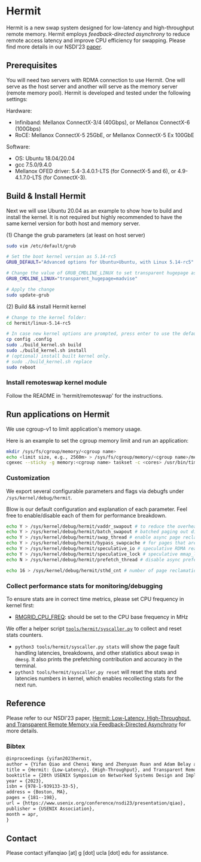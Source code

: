 # Hermit
Hermit is a new swap system designed for low-latency and high-throughput remote memory. Hermit employs *feedback-directed asynchrony* to reduce remote access latency and improve CPU efficiency for swapping. Please find more details in our NSDI'23 [paper](https://www.usenix.org/conference/nsdi23/presentation/qiao).

## Prerequisites
You will need two servers with RDMA connection to use Hermit. One will serve as the host server and another will serve as the memory server (remote memory pool). Hermit is developed and tested under the following settings:

Hardware:
* Infiniband: Mellanox ConnectX-3/4 (40Gbps), or Mellanox ConnectX-6 (100Gbps)
* RoCE: Mellanox ConnectX-5 25GbE, or Mellanox ConnectX-5 Ex 100GbE

Software:
* OS: Ubuntu 18.04/20.04
* gcc 7.5.0/9.4.0
* Mellanox OFED driver: 5.4-3.4.0.1-LTS (for ConnectX-5 and 6), or 4.9-4.1.7.0-LTS (for ConnectX-3).

## Build & Install Hermit
Next we will use Ubuntu 20.04 as an example to show how to build and install the kernel. It is not required but highly recommended to have the same kernel version for both host and memory server.

(1) Change the grub parameters (at least on host server)
```bash
sudo vim /etc/default/grub

# Set the boot kernel version as 5.14-rc5
GRUB_DEFAULT="Advanced options for Ubuntu>Ubuntu, with Linux 5.14-rc5"

# Change the value of GRUB_CMDLINE_LINUX to set transparent hugepage as madvise:
GRUB_CMDLINE_LINUX="transparent_hugepage=madvise"

# Apply the change
sudo update-grub
```

(2) Build && install Hermit kernel
```bash
# Change to the kernel folder:
cd hermit/linux-5.14-rc5

# In case new kernel options are prompted, press enter to use the default options.
cp config .config
sudo ./build_kernel.sh build
sudo ./build_kernel.sh install
# (optional) install built kernel only.
# sudo ./build_kernel.sh replace
sudo reboot
```

### Install remoteswap kernel module
Follow the README in 'hermit/remoteswap' for the instructions.

## Run applications on Hermit
We use cgroup-v1 to limit application's memory usage.

Here is an example to set the cgroup memory limit and run an application:
```bash
mkdir /sys/fs/cgroup/memory/<cgroup name>
echo <limit size, e.g., 2560m> > /sys/fs/cgroup/memory/<cgroup name>/memory.limit_in_bytes
cgexec --sticky -g memory:<cgroup name> taskset -c <cores> /usr/bin/time -v <command>
```

### Customization
We export several configurable parameters and flags via debugfs under `/sys/kernel/debug/hermit`.

Blow is our default configuration and explanation of each parameter. Feel free to enable/disable each of them for performance breakdown.
```bash
echo Y > /sys/kernel/debug/hermit/vaddr_swapout # to reduce the overhead of reverse mapping. We record a PA->VA mapping manually for now
echo Y > /sys/kernel/debug/hermit/batch_swapout # batched paging out dirty pages in the page reclamation
echo Y > /sys/kernel/debug/hermit/swap_thread # enable async page reclamation (swap-out)
echo Y > /sys/kernel/debug/hermit/bypass_swapcache # for pages that are not shared by multiple PTEs, we can skip adding it into the swap cache and map it directly to the faulting PTE
echo Y > /sys/kernel/debug/hermit/speculative_io # speculative RDMA read
echo Y > /sys/kernel/debug/hermit/speculative_lock # speculative mmap_lock. Mostly useful for java applications
echo N > /sys/kernel/debug/hermit/prefetch_thread # disable async prefetching for now

echo 16 > /sys/kernel/debug/hermit/sthd_cnt # number of page reclamation threads. The default cores these threads run on are set in the kernel (https://github.com/ivanium/linux-5.14-rc5/blob/separate-swapout-codepath/mm/hermit.c#L114)
```

### Collect performance stats for monitoring/debugging
To ensure stats are in correct time metrics, please set CPU frequency in kernel first:
* [RMGRID_CPU_FREQ](linux-5.14-rc5/include/linux/adc_macros.h#L9): should be set to the CPU base frequency in MHz

We offer a helper script [`tools/hermit/syscaller.py`](linux-5.14-rc5/tools/hermit/syscaller.py) to collect and reset stats counters.
* `python3 tools/hermit/syscaller.py stats` will show the page fault handling latencies, breakdowns, and other statistics about swap in `dmesg`. It also prints the prefetching contribution and accuracy in the terminal.
* `python3 tools/hermit/syscaller.py reset` will reset the stats and latencies numbers in kernel, which enables recollecting stats for the next run.

## Reference
Please refer to our NSDI'23 paper, [Hermit: Low-Latency, High-Throughput, and Transparent Remote Memory via Feedback-Directed Asynchrony](https://www.usenix.org/conference/nsdi23/presentation/qiao) for more details.
### Bibtex
```txt
@inproceedings {yifan2023hermit,
author = {Yifan Qiao and Chenxi Wang and Zhenyuan Ruan and Adam Belay and Qingda Lu and Yiying Zhang and Miryung Kim and Guoqing Harry Xu},
title = {Hermit: {Low-Latency}, {High-Throughput}, and Transparent Remote Memory via {Feedback-Directed} Asynchrony},
booktitle = {20th USENIX Symposium on Networked Systems Design and Implementation (NSDI 23)},
year = {2023},
isbn = {978-1-939133-33-5},
address = {Boston, MA},
pages = {181--198},
url = {https://www.usenix.org/conference/nsdi23/presentation/qiao},
publisher = {USENIX Association},
month = apr,
}
```

## Contact
Please contact yifanqiao [at] g [dot] ucla [dot] edu for assistance.
